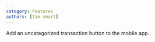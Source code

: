 ```yaml
---
category: Features
authors: [tim-smart]
---
```


Add an uncategorized transaction button to the mobile app.
